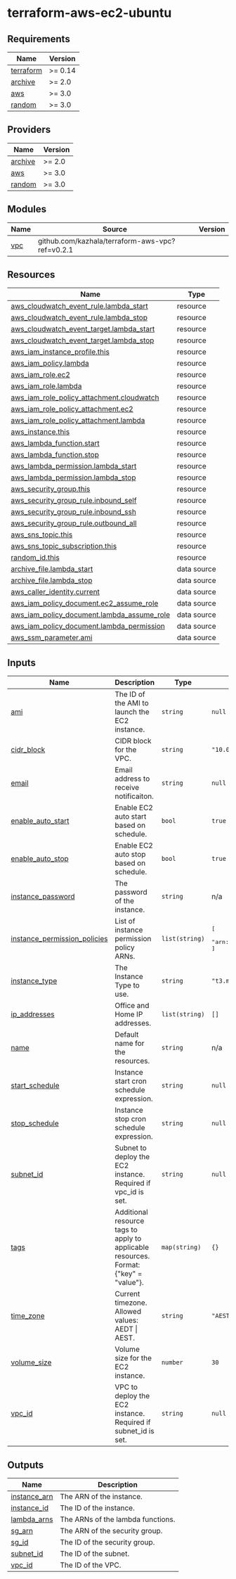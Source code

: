 # terraform-aws-ec2-ubuntu

<!-- BEGINNING OF PRE-COMMIT-TERRAFORM DOCS HOOK -->
## Requirements

| Name | Version |
|------|---------|
| <a name="requirement_terraform"></a> [terraform](#requirement\_terraform) | >= 0.14 |
| <a name="requirement_archive"></a> [archive](#requirement\_archive) | >= 2.0 |
| <a name="requirement_aws"></a> [aws](#requirement\_aws) | >= 3.0 |
| <a name="requirement_random"></a> [random](#requirement\_random) | >= 3.0 |

## Providers

| Name | Version |
|------|---------|
| <a name="provider_archive"></a> [archive](#provider\_archive) | >= 2.0 |
| <a name="provider_aws"></a> [aws](#provider\_aws) | >= 3.0 |
| <a name="provider_random"></a> [random](#provider\_random) | >= 3.0 |

## Modules

| Name | Source | Version |
|------|--------|---------|
| <a name="module_vpc"></a> [vpc](#module\_vpc) | github.com/kazhala/terraform-aws-vpc?ref=v0.2.1 |  |

## Resources

| Name | Type |
|------|------|
| [aws_cloudwatch_event_rule.lambda_start](https://registry.terraform.io/providers/hashicorp/aws/latest/docs/resources/cloudwatch_event_rule) | resource |
| [aws_cloudwatch_event_rule.lambda_stop](https://registry.terraform.io/providers/hashicorp/aws/latest/docs/resources/cloudwatch_event_rule) | resource |
| [aws_cloudwatch_event_target.lambda_start](https://registry.terraform.io/providers/hashicorp/aws/latest/docs/resources/cloudwatch_event_target) | resource |
| [aws_cloudwatch_event_target.lambda_stop](https://registry.terraform.io/providers/hashicorp/aws/latest/docs/resources/cloudwatch_event_target) | resource |
| [aws_iam_instance_profile.this](https://registry.terraform.io/providers/hashicorp/aws/latest/docs/resources/iam_instance_profile) | resource |
| [aws_iam_policy.lambda](https://registry.terraform.io/providers/hashicorp/aws/latest/docs/resources/iam_policy) | resource |
| [aws_iam_role.ec2](https://registry.terraform.io/providers/hashicorp/aws/latest/docs/resources/iam_role) | resource |
| [aws_iam_role.lambda](https://registry.terraform.io/providers/hashicorp/aws/latest/docs/resources/iam_role) | resource |
| [aws_iam_role_policy_attachment.cloudwatch](https://registry.terraform.io/providers/hashicorp/aws/latest/docs/resources/iam_role_policy_attachment) | resource |
| [aws_iam_role_policy_attachment.ec2](https://registry.terraform.io/providers/hashicorp/aws/latest/docs/resources/iam_role_policy_attachment) | resource |
| [aws_iam_role_policy_attachment.lambda](https://registry.terraform.io/providers/hashicorp/aws/latest/docs/resources/iam_role_policy_attachment) | resource |
| [aws_instance.this](https://registry.terraform.io/providers/hashicorp/aws/latest/docs/resources/instance) | resource |
| [aws_lambda_function.start](https://registry.terraform.io/providers/hashicorp/aws/latest/docs/resources/lambda_function) | resource |
| [aws_lambda_function.stop](https://registry.terraform.io/providers/hashicorp/aws/latest/docs/resources/lambda_function) | resource |
| [aws_lambda_permission.lambda_start](https://registry.terraform.io/providers/hashicorp/aws/latest/docs/resources/lambda_permission) | resource |
| [aws_lambda_permission.lambda_stop](https://registry.terraform.io/providers/hashicorp/aws/latest/docs/resources/lambda_permission) | resource |
| [aws_security_group.this](https://registry.terraform.io/providers/hashicorp/aws/latest/docs/resources/security_group) | resource |
| [aws_security_group_rule.inbound_self](https://registry.terraform.io/providers/hashicorp/aws/latest/docs/resources/security_group_rule) | resource |
| [aws_security_group_rule.inbound_ssh](https://registry.terraform.io/providers/hashicorp/aws/latest/docs/resources/security_group_rule) | resource |
| [aws_security_group_rule.outbound_all](https://registry.terraform.io/providers/hashicorp/aws/latest/docs/resources/security_group_rule) | resource |
| [aws_sns_topic.this](https://registry.terraform.io/providers/hashicorp/aws/latest/docs/resources/sns_topic) | resource |
| [aws_sns_topic_subscription.this](https://registry.terraform.io/providers/hashicorp/aws/latest/docs/resources/sns_topic_subscription) | resource |
| [random_id.this](https://registry.terraform.io/providers/hashicorp/random/latest/docs/resources/id) | resource |
| [archive_file.lambda_start](https://registry.terraform.io/providers/hashicorp/archive/latest/docs/data-sources/file) | data source |
| [archive_file.lambda_stop](https://registry.terraform.io/providers/hashicorp/archive/latest/docs/data-sources/file) | data source |
| [aws_caller_identity.current](https://registry.terraform.io/providers/hashicorp/aws/latest/docs/data-sources/caller_identity) | data source |
| [aws_iam_policy_document.ec2_assume_role](https://registry.terraform.io/providers/hashicorp/aws/latest/docs/data-sources/iam_policy_document) | data source |
| [aws_iam_policy_document.lambda_assume_role](https://registry.terraform.io/providers/hashicorp/aws/latest/docs/data-sources/iam_policy_document) | data source |
| [aws_iam_policy_document.lambda_permission](https://registry.terraform.io/providers/hashicorp/aws/latest/docs/data-sources/iam_policy_document) | data source |
| [aws_ssm_parameter.ami](https://registry.terraform.io/providers/hashicorp/aws/latest/docs/data-sources/ssm_parameter) | data source |

## Inputs

| Name | Description | Type | Default | Required |
|------|-------------|------|---------|:--------:|
| <a name="input_ami"></a> [ami](#input\_ami) | The ID of the AMI to launch the EC2 instance. | `string` | `null` | no |
| <a name="input_cidr_block"></a> [cidr\_block](#input\_cidr\_block) | CIDR block for the VPC. | `string` | `"10.0.0.0/16"` | no |
| <a name="input_email"></a> [email](#input\_email) | Email address to receive notificaiton. | `string` | `null` | no |
| <a name="input_enable_auto_start"></a> [enable\_auto\_start](#input\_enable\_auto\_start) | Enable EC2 auto start based on schedule. | `bool` | `true` | no |
| <a name="input_enable_auto_stop"></a> [enable\_auto\_stop](#input\_enable\_auto\_stop) | Enable EC2 auto stop based on schedule. | `bool` | `true` | no |
| <a name="input_instance_password"></a> [instance\_password](#input\_instance\_password) | The password of the instance. | `string` | n/a | yes |
| <a name="input_instance_permission_policies"></a> [instance\_permission\_policies](#input\_instance\_permission\_policies) | List of instance permission policy ARNs. | `list(string)` | <pre>[<br>  "arn:aws:iam::aws:policy/AdministratorAccess"<br>]</pre> | no |
| <a name="input_instance_type"></a> [instance\_type](#input\_instance\_type) | The Instance Type to use. | `string` | `"t3.medium"` | no |
| <a name="input_ip_addresses"></a> [ip\_addresses](#input\_ip\_addresses) | Office and Home IP addresses. | `list(string)` | `[]` | no |
| <a name="input_name"></a> [name](#input\_name) | Default name for the resources. | `string` | n/a | yes |
| <a name="input_start_schedule"></a> [start\_schedule](#input\_start\_schedule) | Instance start cron schedule expression. | `string` | `null` | no |
| <a name="input_stop_schedule"></a> [stop\_schedule](#input\_stop\_schedule) | Instance stop cron schedule expression. | `string` | `null` | no |
| <a name="input_subnet_id"></a> [subnet\_id](#input\_subnet\_id) | Subnet to deploy the EC2 instance. Required if vpc\_id is set. | `string` | `null` | no |
| <a name="input_tags"></a> [tags](#input\_tags) | Additional resource tags to apply to applicable resources. Format: {"key" = "value"}. | `map(string)` | `{}` | no |
| <a name="input_time_zone"></a> [time\_zone](#input\_time\_zone) | Current timezone. Allowed values: AEDT \| AEST. | `string` | `"AEST"` | no |
| <a name="input_volume_size"></a> [volume\_size](#input\_volume\_size) | Volume size for the EC2 instance. | `number` | `30` | no |
| <a name="input_vpc_id"></a> [vpc\_id](#input\_vpc\_id) | VPC to deploy the EC2 instance. Required if subnet\_id is set. | `string` | `null` | no |

## Outputs

| Name | Description |
|------|-------------|
| <a name="output_instance_arn"></a> [instance\_arn](#output\_instance\_arn) | The ARN of the instance. |
| <a name="output_instance_id"></a> [instance\_id](#output\_instance\_id) | The ID of the instance. |
| <a name="output_lambda_arns"></a> [lambda\_arns](#output\_lambda\_arns) | The ARNs of the lambda functions. |
| <a name="output_sg_arn"></a> [sg\_arn](#output\_sg\_arn) | The ARN of the security group. |
| <a name="output_sg_id"></a> [sg\_id](#output\_sg\_id) | The ID of the security group. |
| <a name="output_subnet_id"></a> [subnet\_id](#output\_subnet\_id) | The ID of the subnet. |
| <a name="output_vpc_id"></a> [vpc\_id](#output\_vpc\_id) | The ID of the VPC. |
<!-- END OF PRE-COMMIT-TERRAFORM DOCS HOOK -->

